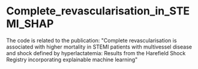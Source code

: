 # Complete_revascularisation_in_STEMI_SHAP
The code is related to the publication: "Complete revascularisation is associated with higher mortality in STEMI patients with multivessel disease and shock defined by hyperlactatemia: Results from the Harefield Shock Registry incorporating explainable machine learning" 
